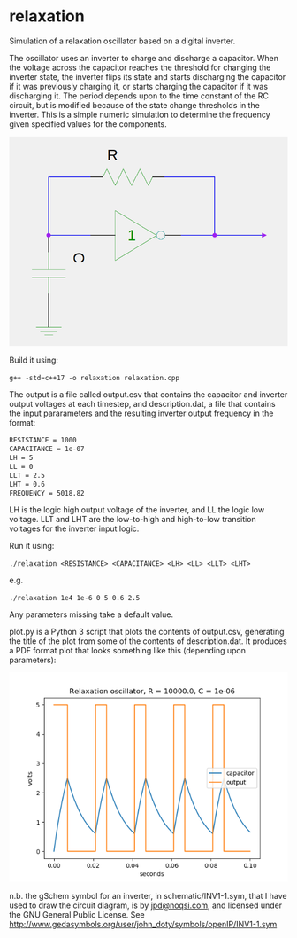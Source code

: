 # relaxation
Simulation of a relaxation oscillator based on a digital inverter.

The oscillator uses an inverter to charge and discharge a capacitor.  When the
voltage across the capacitor reaches the threshold for changing the inverter
state, the inverter flips its state and starts discharging the capacitor if it was previously charging it, or starts charging the capacitor if it was discharging it.  The period depends upon to the time constant of the RC circuit, but is modified because of the state change thresholds in the inverter. This is a simple numeric simulation to determine the frequency given specified values for the components.

![Relaxation ocillator circuit](schematic/circuit.png)

Build it using:

`g++ -std=c++17 -o relaxation relaxation.cpp`


The output is a file called output.csv that contains the capacitor and inverter
output voltages at each timestep, and description.dat, a file that contains
the input pararameters and the resulting inverter output frequency in the format:

```FILE = output.csv
RESISTANCE = 1000
CAPACITANCE = 1e-07
LH = 5
LL = 0
LLT = 2.5
LHT = 0.6
FREQUENCY = 5018.82
```

LH is the logic high output voltage of the inverter, and LL the logic low voltage.  LLT and LHT are the low-to-high and high-to-low transition voltages for the inverter input logic.

Run it using:

`./relaxation <RESISTANCE> <CAPACITANCE> <LH> <LL> <LLT> <LHT>`

e.g.

`./relaxation 1e4 1e-6 0 5 0.6 2.5`

Any parameters missing take a default value.

plot.py is a Python 3 script that plots the contents of output.csv, generating
the title of the plot from some of the contents of description.dat.  It produces a PDF format plot that looks something like this (depending upon parameters):


![plot](images/plot.png)

n.b. the gSchem symbol for an inverter, in schematic/INV1-1.sym, that
I have used to draw the circuit diagram, is by jpd@noqsi.com, and
licensed under the GNU General Public License.  See http://www.gedasymbols.org/user/john_doty/symbols/openIP/INV1-1.sym

